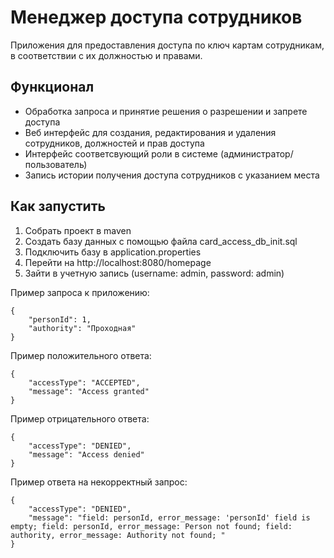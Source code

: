 # Менеджер доступа сотрудников
Приложения для предоставления доступа по ключ картам сотрудникам, в соответствии с их должностью и правами.

## Функционал
- Обработка запроса и принятие решения о разрешении и запрете доступа
- Веб интерфейс для создания, редактирования и удаления сотрудников, должностей и прав доступа
- Интерфейс соответсвующий роли в системе (администратор/пользователь)
- Запись истории получения доступа сотрудников с указанием места

## Как запустить
1. Собрать проект в maven
2. Создать базу данных с помощью файла card_access_db_init.sql
3. Подключить базу в application.properties
4. Перейти на http://localhost:8080/homepage
5. Зайти в учетную запись (username: admin, password: admin)

Пример запроса к приложению:
```
{
    "personId": 1,
    "authority": "Проходная"
}
```

Пример положительного ответа:
```
{
    "accessType": "ACCEPTED",
    "message": "Access granted"
}
```
Пример отрицательного ответа:
```
{
    "accessType": "DENIED",
    "message": "Access denied"
}
```
Пример ответа на некорректный запрос:
```
{
    "accessType": "DENIED",
    "message": "field: personId, error_message: 'personId' field is empty; field: personId, error_message: Person not found; field: authority, error_message: Authority not found; "
}
```
